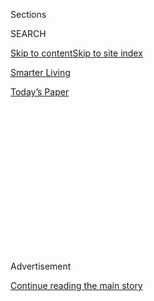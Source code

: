 <div id="app">

<div>

<div>

<div>

<div class="NYTAppHideMasthead css-1q2w90k e1suatyy0">

<div class="section css-ui9rw0 e1suatyy2">

<div class="css-eph4ug er09x8g0">

<div class="css-6n7j50">

</div>

<span class="css-1dv1kvn">Sections</span>

<div class="css-10488qs">

<span class="css-1dv1kvn">SEARCH</span>

</div>

[Skip to content](#site-content)[Skip to site index](#site-index)

</div>

<div id="masthead-section-label" class="css-1wr3we4 eaxe0e00">

[Smarter
Living](https://www.nytimes3xbfgragh.onion/section/smarter-living)

</div>

<div class="css-10698na e1huz5gh0">

</div>

</div>

<div id="masthead-bar-one" class="section hasLinks css-15hmgas e1csuq9d3">

<div class="css-uqyvli e1csuq9d0">

</div>

<div class="css-1uqjmks e1csuq9d1">

</div>

<div class="css-9e9ivx">

[](https://myaccount.nytimes3xbfgragh.onion/auth/login?response_type=cookie&client_id=vi)

</div>

<div class="css-1bvtpon e1csuq9d2">

[Today’s
Paper](https://www.nytimes3xbfgragh.onion/section/todayspaper)

</div>

</div>

</div>

</div>

<div data-aria-hidden="false">

<div id="site-content" data-role="main">

<div>

<div class="css-1aor85t" style="opacity:0.000000001;z-index:-1;visibility:hidden">

<div class="css-1hqnpie">

<div class="css-epjblv">

<span class="css-17xtcya">[Smarter
Living](/section/smarter-living)</span><span class="css-x15j1o">|</span><span class="css-fwqvlz">You’re
Tracked Everywhere You Go Online. Use This Guide to Fight
Back.</span>

</div>

<div class="css-k008qs">

<div class="css-1iwv8en">

<span class="css-18z7m18"></span>

<div>

</div>

</div>

<span class="css-1n6z4y">https://nyti.ms/2pQsvas</span>

<div class="css-1705lsu">

<div class="css-4xjgmj">

<div class="css-4skfbu" data-role="toolbar" data-aria-label="Social Media Share buttons, Save button, and Comments Panel with current comment count" data-testid="share-tools">

  - 
  - 
  - 
  - 
    
    <div class="css-6n7j50">
    
    </div>

  - 

</div>

</div>

</div>

</div>

</div>

</div>

<div id="NYT_TOP_BANNER_REGION" class="css-13pd83m">

</div>

<div id="top-wrapper" class="css-1sy8kpn">

<div id="top-slug" class="css-l9onyx">

Advertisement

</div>

[Continue reading the main
story](#after-top)

<div class="ad top-wrapper" style="text-align:center;height:100%;display:block;min-height:250px">

<div id="top" class="place-ad" data-position="top" data-size-key="top">

</div>

</div>

<div id="after-top">

</div>

</div>

<div>

<div id="sponsor-wrapper" class="css-1hyfx7x">

<div id="sponsor-slug" class="css-19vbshk">

Supported by

</div>

[Continue reading the main
story](#after-sponsor)

<div id="sponsor" class="ad sponsor-wrapper" style="text-align:center;height:100%;display:block">

</div>

<div id="after-sponsor">

</div>

</div>

<div class="css-186x18t">

</div>

<div class="css-1vkm6nb ehdk2mb0">

# You’re Tracked Everywhere You Go Online. Use This Guide to Fight Back.

</div>

You can’t stop all of it, but you don’t have to give
up.

<div class="css-79elbk" data-testid="photoviewer-wrapper">

<div class="css-z3e15g" data-testid="photoviewer-wrapper-hidden">

</div>

<div class="css-1a48zt4 ehw59r15" data-testid="photoviewer-children">

![<span class="css-cnj6d5 e1z0qqy90" itemprop="copyrightHolder"><span class="css-1ly73wi e1tej78p0">Credit...</span><span><span>Rose
Wong</span></span></span>](https://static01.graylady3jvrrxbe.onion/images/2019/12/02/smarter-living/02sl_newsletter-digital/25sl_newsletter-articleLarge.jpg?quality=75&auto=webp&disable=upscale)

</div>

</div>

<div class="css-18e8msd">

<div class="css-vp77d3 epjyd6m0">

<div class="css-hus3qt ey68jwv0" data-aria-hidden="true">

[![Tim
Herrera](https://static01.graylady3jvrrxbe.onion/images/2018/12/07/multimedia/author-tim-herrera/author-tim-herrera-thumbLarge.png
"Tim Herrera")](https://www.nytimes3xbfgragh.onion/by/tim-herrera)

</div>

<div class="css-1baulvz">

By [<span class="css-1baulvz last-byline" itemprop="name">Tim
Herrera</span>](https://www.nytimes3xbfgragh.onion/by/tim-herrera)

</div>

</div>

  - 
    
    <div class="css-ld3wwf e16638kd2">
    
    Published Nov. 24, 2019Updated Nov. 29,
    2019
    
    </div>

  - 
    
    <div class="css-4xjgmj">
    
    <div class="css-pvvomx" data-role="toolbar" data-aria-label="Social Media Share buttons, Save button, and Comments Panel with current comment count" data-testid="share-tools">
    
      - 
      - 
      - 
      - 
        
        <div class="css-6n7j50">
        
        </div>
    
      - 
    
    </div>
    
    </div>

</div>

</div>

<div class="section meteredContent css-1r7ky0e" name="articleBody" itemprop="articleBody">

<div class="css-1fanzo5 StoryBodyCompanionColumn">

<div class="css-53u6y8">

*Welcome to the Smarter Living newsletter\! Every Monday, S.L. editor*
[*Tim Herrera*](https://twitter.com/timherrera) *emails readers with
tips and advice for living a better, more fulfilling life.* [*Sign up
here*](https://www.nytimes3xbfgragh.onion/newsletters/smarter-living?module=inline)
*to get it in your inbox.*

[Here are some mildly terrifying
things](https://twitter.com/TimHerrera/status/1195067771463360512) I
learned when I recently did an online privacy checkup: Google was
sharing my creditworthiness with third parties. If you want Target to
[stop sharing your
information](https://twitter.com/TimHerrera/status/1195075728859156481)
with marketers, you have to call them. And, my favorite: If you would
like Hearst, the publishing giant, to stop sharing your physical mailing
address with third parties, you have to [mail a physical
letter](https://twitter.com/TimHerrera/status/1195070845967851521) with
your request to the company’s lawyers.

Cool cool cool.

I was inspired by [this
story](https://www.nytimes3xbfgragh.onion/2019/11/04/business/secret-consumer-score-access.html)
my colleague [Kashmir
Hill](https://www.nytimes3xbfgragh.onion/by/kashmir-hill) wrote this
month about the company Sift, which collects your consumer data and
analyzes then scores your transactions.

“As consumers, we all have ‘secret scores’: hidden ratings that
determine how long each of us waits on hold when calling a business,
whether we can return items at a store, and what type of service we
receive,” Ms. Hill wrote. “A low score sends you to the back of the
queue; high scores get you elite treatment.” (If you’re interested, you
can request your own secret dossier by emailing <privacy@sift.com>,
though the company is backed up because of the “recent press coverage.”
It took them two weeks to respond to my request.)

</div>

</div>

<div class="css-1fanzo5 StoryBodyCompanionColumn">

<div class="css-53u6y8">

## Surprised? We were, too

Like many people, I was a little stunned at the intimate level of data
that was being collected. Ms. Hill was, too.

“I know that we are tracked in surprising ways, and have reported on
those surprising ways extensively, but even I was shocked to get a
400-page file on myself back from a company I’d never heard of,” she
told me. “It was bizarre to see what I had ordered from an Indian
restaurant three years ago in the report and disturbing to find all the
private Airbnb messages that I had sent to hosts. I didn’t think any
company beyond Airbnb would have that data.”

It’s no secret that we’re being tracked everywhere online. We all know
this; every one of us has a story about an alarmingly specific ad
appearing on Facebook, or a directly targeted Amazon promo following us
around the internet. But as internet-connect devices become more
prevalent in our everyday lives — think smart TVs, smart speakers and
smart refrigerators, for example — and as our reliance on smartphones
increases, we’re just creating so much more data than we used to, said
Bennett Cyphers, a staff technologist at the [Electronic Frontier
Foundation](https://www.eff.org/), a nonprofit digital rights
organization that advocates for consumer online privacy.

“There are just more streams of data out there to be aggregated and tied
to profiles and sold,” Mr. Cyphers said. “Because people don’t realize
that their car is collecting data about their location and sending it
off to some server somewhere, they’re less likely to think about that,
and companies are less likely to be held accountable for that kind of
thing.”

He added: “Information is being shared completely haphazardly, and
there’s no accountability at any stage, especially in America.”

</div>

</div>

<div class="css-1fanzo5 StoryBodyCompanionColumn">

<div class="css-53u6y8">

## Who cares? I have nothing to hide

We’ve all heard that one before.

“The only people I’ve heard say, ‘Who cares?’ are people who don’t
understand the scope of the problem,” Mr. Cyphers said.

“A lot of the tracking systems out there make it easier for law
enforcement to gather data without warrants,” he said. “A lot of
trackers sell data directly to law enforcement and to Immigrations and
Customs Enforcement. I think the bottom line is that it’s creepy at
best. It enables manipulative advertising and political messaging in
ways that make it a lot easier for the messengers to be unaccountable.
It enables discriminatory advertising without a lot of accountability,
and in the worst cases it can put real people in real danger.”

*\[Like what you’re reading?* [*Sign up
here*](https://www.nytimes3xbfgragh.onion/newsletters/smarter-living?module=inline)
*for the Smarter Living newsletter to get stories like this (and much
more\!) delivered straight to your inbox every Monday morning.\]*

Still, there are signs that things could be improving, if slowly. The
[Cambridge Analytica
scandal](https://www.nytimes3xbfgragh.onion/2018/04/04/us/politics/cambridge-analytica-scandal-fallout.html),
Mr. Cyphers said, “dredged up the worst parts of the industry into the
press and popular knowledge,” which in some ways forced companies and
lawmakers to acknowledge the issue. Sweeping changes, such as the
[California Consumer Privacy
Act](https://www.nytimes3xbfgragh.onion/2018/06/28/technology/california-online-privacy-law.html?module=inline)
and Europe’s
[GDPR](https://www.nytimes3xbfgragh.onion/2018/05/24/technology/europe-gdpr-privacy.html),
have led the way in giving internet users new rights and protections,
and Mr. Cyphers said that “popular awareness and the techlash has opened
up room for real regulation.”

But we’re a long way from a privacy utopia.

“As long as you can make a buck and what you’re doing isn’t illegal,”
Mr. Cyphers said, “someone’s going to do it.”

## What can I do?

First, be more cautious of the information you voluntary hand over.

“Don’t hand over data unless you have to\!” Ms. Hill said. “If a store
asks for your email address or ZIP code, say no. When Facebook asks you
to upload your contact book, don’t do it. If you’re buying some
sensitive product (prenatal vitamins, medication), don’t use your store
loyalty card and use cash.”

Added Mr. Cyphers: “Think hard before you enter your email into a form
online about why the company actually needs your email and what they
might do with it. You can lie. It’s not illegal to put a fake email, or
a fake phone number or a fake name in the vast majority of services you
sign up for,” he said. “There’s no reason they need it, there’s no
reason you have to give it to them.”

</div>

</div>

<div class="css-1fanzo5 StoryBodyCompanionColumn">

<div class="css-53u6y8">

Beyond being more wary of handing out your data, there are some things
you can do about the data that is already out there — and now we come
back to that privacy checkup I mentioned earlier.

One of the best resources for opting out of advertiser tracking is the
website [simpleoptout.com](https://simpleoptout.com/), which provides
links to the opt-out pages for some of the most popular destinations
online — places that are definitely tracking you as you read this.

Some of the major ones you should opt out of right now include:

  - [OptOutPrescreen.com](https://simpleoptout.com/#optoutprescreen.com)

  - [PayPal](https://simpleoptout.com/#paypal)

  - [Spokeo](https://simpleoptout.com/#spokeo)

  - [Visa](https://simpleoptout.com/#visa)

  - [Lexis-Nexis](https://simpleoptout.com/#lexis-nexis)

  - [WhitePages.com](https://simpleoptout.com/#whitepages.com)

  - [Apple](https://simpleoptout.com/#apple)

  - [Yahoo](https://simpleoptout.com/#yahoo/oath)

  - [Amazon](https://simpleoptout.com/#amazon.com)

  - [Microsoft](https://simpleoptout.com/#microsoft)

  - [Verizon](https://simpleoptout.com/#verizon)

  - [AT\&T](https://simpleoptout.com/#at&t)

  - [Chase](https://simpleoptout.com/#chase)

  - [YouTube](https://simpleoptout.com/#youtube)

  - [Comcast Xfinity](https://simpleoptout.com/#comcast-xfinity)

  - [Google](https://simpleoptout.com/#google) (This one will take a
    while, it’s a labyrinth of menus and settings.)

  - [Bank of America](https://simpleoptout.com/#bank-of-america)

Additionally, do a checkup of how social media sites are using your
data:

  - [Facebook](https://simpleoptout.com/#facebook)

  - [Twitter](https://simpleoptout.com/#twitter)

  - [LinkedIn](https://simpleoptout.com/#linkedin)

  - [Reddit](https://simpleoptout.com/#reddit)

There are also extensions you can install to your web browser to prevent
some online tracking. The [EFF](https://www.eff.org/) has built two
tools you should install — [Privacy
Badger](https://www.eff.org/privacybadger) and [HTTPS
Everywhere](https://www.eff.org/https-everywhere) — and also recommends
the extension [uBlock
Origin](https://github.com/gorhill/uBlock#ublock-origin). The EFF also
has [this guide to Surveillance Self-Defense](https://ssd.eff.org/),
which has an extensive library of guides to protecting yourself online.
And as for your general browsing, think about using [Mozilla’s
Firefox](https://www.mozilla.org/en-US/firefox/new/) if you don’t
already; [this story from The Washington
Post](https://www.washingtonpost.com/technology/2019/06/21/google-chrome-has-become-surveillance-software-its-time-switch/)
will tell you why.

Your smartphone is a whole other game of cat and mouse, but there are a
few basic things everyone should do. [This guide from USA Today is a
perfect place to
start](https://www.usatoday.com/story/tech/columnist/komando/2019/02/14/your-smartphone-tracking-you-how-stop-sharing-data-ads/2839642002/),
whether you have an iPhone or Android device.

Phew\! It’s a lot, I know, and unfortunately we’re only scratching the
surface; protecting your privacy is a never-ending process that requires
constant vigilance. But each of these steps is worth the time
investment, and perhaps the most important thing to keep in mind: Don’t
let yourself be lulled into a false sense of security.

“I wish I could say it has changed my behavior,” Ms. Hill said when I
asked her if reporting her story on Sift has changed her online
behavior, “but what’s become clearer and clearer to me in reporting on
privacy over the last decade is that you can’t completely stop the data
collection (unless you go live in a dark cave sans power).”

She added: “But at the end of the day, there is little we can do as
individuals; there’s really a need for change on a more systemic level
to give us more control over our data.”

</div>

</div>

<div class="css-1fanzo5 StoryBodyCompanionColumn">

<div class="css-53u6y8">

I want to hear about your experiences as you do a checkup on your
digital privacy. Tell me on Twiter
[@timherrera](https://twitter.com/timherrera).

Thanks, have a great week\!

— Tim

</div>

</div>

<div>

</div>

<div class="css-1fanzo5 StoryBodyCompanionColumn">

<div class="css-53u6y8">

-----

### Tip of the Week

*This week I’ve invited the writer* [*Kate
Oczypok*](https://twitter.com/OczyKate) *to teach how to make the
perfect table centerpiece.*

With the holiday season now upon us, I’m starting to think about what
I’d like my holiday table to look like. And if there’s one part of a
festive table that makes for great conversation, it’s a gorgeous
centerpiece.

If you’re fretting about the last piece of the puzzle for your holiday
dinner, here are three ideas for the perfect centerpiece this season.

**Use your space wisely**

If you live in a small apartment, chances are you’re not going to go for
a big, cascading centerpiece. Wirecutter, a New York Times company that
reviews and recommends products, suggests using [tea lights in
votives](https://thewirecutter.com/lists/how-to-set-the-table-for-your-first-dinner-party/)
to set the mood; they won’t drip wax on the table and since they’re
shorter candles, guests can see one another across the table. Also, the
centerpiece won’t look as if it’s overpowering your entire apartment.

**Think outside the box**

When our dog passed away last spring, my boyfriend and I were
overwhelmed by the generosity of friends and family. Our loved ones had
sent us five bouquets of flowers and we didn’t know what to do with all
of them. Since Easter was just days away and we had friends coming for
dinner, we put a leaf on our dining table and lined the center of it
with the bouquets. It was a beautiful tribute to our dear old Moe.

**Go for the unusual**

If what you choose to put at the center of your table is unusual,
chances are it will be a great icebreaker, especially for guests who
don’t know one another. This[Air Plant
Trio](https://www.thesill.com/products/air-plant-assortment-1?variant=30392047239273)
is small and just oddly shaped enough to encourage some fun dinner talk.
They come with eight different choices for planter color, too, and they
look great[grouped
together](https://thewirecutter.com/gifts/best-hostess-gifts/) on a
holiday table.

</div>

</div>

</div>

<div>

</div>

<div>

</div>

<div>

</div>

<div>

<div id="bottom-wrapper" class="css-1ede5it">

<div id="bottom-slug" class="css-l9onyx">

Advertisement

</div>

[Continue reading the main
story](#after-bottom)

<div id="bottom" class="ad bottom-wrapper" style="text-align:center;height:100%;display:block;min-height:90px">

</div>

<div id="after-bottom">

</div>

</div>

</div>

</div>

</div>

## Site Index

<div>

</div>

## Site Information Navigation

  - [© <span>2020</span> <span>The New York Times
    Company</span>](https://help.nytimes3xbfgragh.onion/hc/en-us/articles/115014792127-Copyright-notice)

<!-- end list -->

  - [NYTCo](https://www.nytco.com/)
  - [Contact
    Us](https://help.nytimes3xbfgragh.onion/hc/en-us/articles/115015385887-Contact-Us)
  - [Work with us](https://www.nytco.com/careers/)
  - [Advertise](https://nytmediakit.com/)
  - [T Brand Studio](http://www.tbrandstudio.com/)
  - [Your Ad
    Choices](https://www.nytimes3xbfgragh.onion/privacy/cookie-policy#how-do-i-manage-trackers)
  - [Privacy](https://www.nytimes3xbfgragh.onion/privacy)
  - [Terms of
    Service](https://help.nytimes3xbfgragh.onion/hc/en-us/articles/115014893428-Terms-of-service)
  - [Terms of
    Sale](https://help.nytimes3xbfgragh.onion/hc/en-us/articles/115014893968-Terms-of-sale)
  - [Site
    Map](https://spiderbites.nytimes3xbfgragh.onion)
  - [Help](https://help.nytimes3xbfgragh.onion/hc/en-us)
  - [Subscriptions](https://www.nytimes3xbfgragh.onion/subscription?campaignId=37WXW)

</div>

</div>

</div>

</div>
